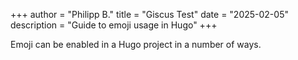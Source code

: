 +++
author = "Philipp B."
title = "Giscus Test"
date = "2025-02-05"
description = "Guide to emoji usage in Hugo"
+++

Emoji can be enabled in a Hugo project in a number of ways.
